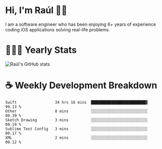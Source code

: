 # Hi, I'm Raúl 👋🏻

I am a software engineer who has been enjoying 6+ years of experience coding iOS applications solving real-life problems.

# 👨🏻‍💻 Yearly Stats
![Raúl's GitHub stats](https://github-readme-stats.vercel.app/api?username=rpairo&show_icons=true&count_private=true&hide=stars&v=5)

# ☕️ Weekly Development Breakdown
<!-- ![Raúl's wakatime stats](https://github-readme-stats.vercel.app/api/wakatime?username=rpairo&layout=compact&v=2) -->

<!--START_SECTION:waka-->
```text
Swift                 34 hrs 16 mins  ████████████████████████▓   99.13 % 
Other                 8 mins          ░░░░░░░░░░░░░░░░░░░░░░░░░   00.39 % 
Sketch Drawing        3 mins          ░░░░░░░░░░░░░░░░░░░░░░░░░   00.19 % 
Sublime Text Config   3 mins          ░░░░░░░░░░░░░░░░░░░░░░░░░   00.17 % 
XML                   2 mins          ░░░░░░░░░░░░░░░░░░░░░░░░░   00.12 % 
```
<!--END_SECTION:waka-->
